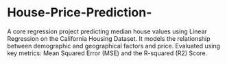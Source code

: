 # House-Price-Prediction-
A core regression project predicting median house values using Linear Regression on the California Housing Dataset. It models the relationship between demographic and geographical factors and price. Evaluated using key metrics: Mean Squared Error (MSE) and the R-squared (R2) Score.
